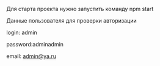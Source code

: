 Для старта проекта нужно запустить команду npm start

Данные пользователя для проверки авторизации

login: admin

password:adminadmin

email: admin@ya.ru
